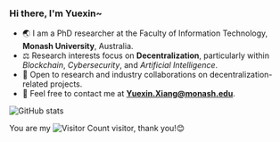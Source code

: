 ### Hi there, I'm Yuexin~

- 🌏 I am a PhD researcher at the Faculty of Information Technology, **Monash University**, Australia.
- ⚖️ Research interests focus on **Decentralization**, particularly within *Blockchain*, *Cybersecurity*, and *Artificial Intelligence*.
- 🤝 Open to research and industry collaborations on decentralization-related projects.
- 📧 Feel free to contact me at **Yuexin.Xiang@monash.edu**.

![GitHub stats](https://github-readme-stats.vercel.app/api?username=Y-Xiang-hub&show_icons=true&theme=radical)

You are my ![Visitor Count](https://profile-counter.glitch.me/Y-Xiang-hub/count.svg) visitor, thank you!😊
